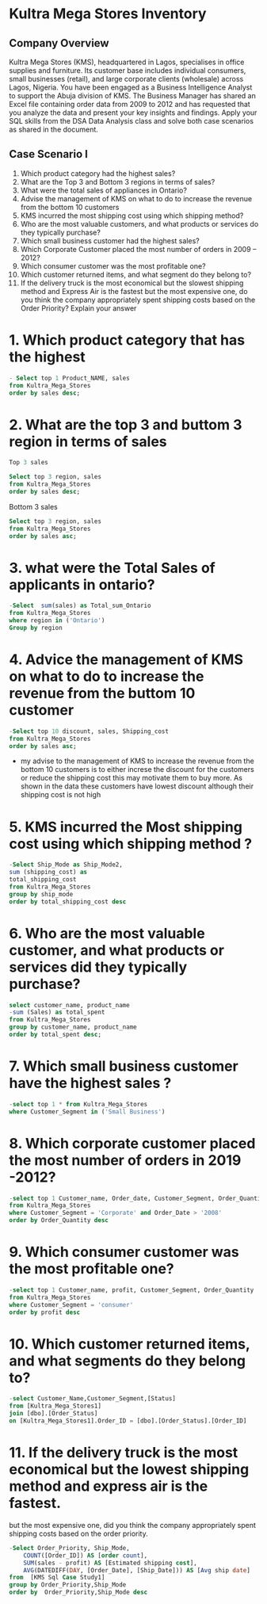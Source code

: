 # Kultra Mega Stores Inventory


## Company Overview 
Kultra Mega Stores (KMS), headquartered in Lagos, specialises in office supplies and furniture. Its customer base includes individual consumers, small businesses (retail), and large corporate clients (wholesale) across Lagos, Nigeria. 
You have been engaged as a Business Intelligence Analyst to support the Abuja division of KMS. The Business Manager has shared an Excel file containing order data from 2009 to 2012 and has requested that you analyze the data and present your key insights and findings. 
Apply your SQL skills from the DSA Data Analysis class and solve both case scenarios as shared in the document. 

## Case Scenario I 
1. Which product category had the highest sales? 
2. What are the Top 3 and Bottom 3 regions in terms of sales? 
3. What were the total sales of appliances in Ontario? 
4. Advise the management of KMS on what to do to increase the revenue from the bottom 10 customers 
5. KMS incurred the most shipping cost using which shipping method? 
6. Who are the most valuable customers, and what products or services do they typically purchase? 
7. Which small business customer had the highest sales? 
8. Which Corporate Customer placed the most number of orders in 2009 – 2012? 
9. Which consumer customer was the most profitable one? 
10. Which customer returned items, and what segment do they belong to? 
11. If the delivery truck is the most economical but the slowest shipping method and Express Air is the fastest but the most expensive one, do you think the company appropriately spent shipping costs based on the Order Priority? Explain your answer


# 1. Which product category that has the highest 
```SQL
- Select top 1 Product_NAME, sales
from Kultra_Mega_Stores
order by sales desc;
``` 

# 2. What are the top 3 and buttom 3 region in terms of sales 
``` SQL
Top 3 sales

Select top 3 region, sales
from Kultra_Mega_Stores
order by sales desc;
``` 
Bottom 3 sales
``` SQL
Select top 3 region, sales
from Kultra_Mega_Stores
order by sales asc;
``` 
# 3. what were  the Total Sales of applicants in ontario?
``` SQL
-Select  sum(sales) as Total_sum_Ontario
from Kultra_Mega_Stores
where region in ('Ontario')
Group by region
``` 
# 4. Advice the management of KMS on what to do to increase the revenue from the buttom 10 customer 
``` SQL
-Select top 10 discount, sales, Shipping_cost
from Kultra_Mega_Stores
order by sales asc;
``` 
- my advise  to the management of KMS to increase the revenue from the bottom 10 customers  is to either increse the discount  for the customers or reduce the shipping cost this  may motivate them to buy more. As shown in the data these customers have lowest discount  although their shipping cost is not high

# 5. KMS incurred the Most shipping cost using which shipping method ?
``` SQL
-Select Ship_Mode as Ship_Mode2,  
sum (shipping_cost) as
total_shipping_cost
from Kultra_Mega_Stores
group by ship_mode
order by total_shipping_cost desc
``` 
# 6. Who are the most valuable customer, and what products or services did they typically purchase?
``` SQL
select customer_name, product_name
-sum (Sales) as total_spent
from Kultra_Mega_Stores
group by customer_name, product_name
order by total_spent desc;
``` 

# 7. Which small business customer have the highest sales ?
``` SQL
-select top 1 * from Kultra_Mega_Stores
where Customer_Segment in ('Small Business')

``` 
# 8. Which corporate customer placed the most number of orders in 2019 -2012?
``` SQL
-select top 1 Customer_name, Order_date, Customer_Segment, Order_Quantity
from Kultra_Mega_Stores
where Customer_Segment = 'Corporate' and Order_Date > '2008'
order by Order_Quantity desc
``` 
# 9. Which consumer customer was the most profitable one?
``` SQL
-select top 1 Customer_name, profit, Customer_Segment, Order_Quantity
from Kultra_Mega_Stores
where Customer_Segment = 'consumer' 
order by profit desc
``` 
# 10. Which customer returned items, and what segments do they belong to?
``` SQL
-select Customer_Name,Customer_Segment,[Status]
from [Kultra_Mega_Stores1]
join [dbo].[Order_Status]
on [Kultra_Mega_Stores1].Order_ID = [dbo].[Order_Status].[Order_ID]
``` 
# 11. If the delivery truck is the most economical but the lowest shipping method and express air is the fastest.
but the most expensive one, did you think the company appropriately spent shipping costs based on the order priority.
``` SQL
-Select Order_Priority, Ship_Mode,
    COUNT([Order_ID]) AS [order count],
    SUM(sales - profit) AS [Estimated shipping cost],
    AVG(DATEDIFF(DAY, [Order_Date], [Ship_Date])) AS [Avg ship date]
from  [KMS Sql Case Study1] 
group by Order_Priority,Ship_Mode
order by  Order_Priority,Ship_Mode desc
``` 
